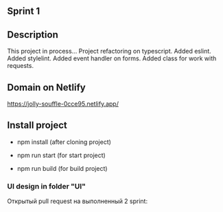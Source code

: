 ## Sprint 1
## Description

This project in process...
Project refactoring on typescript.
Added eslint.
Added stylelint.
Added event handler on forms.
Added class for work with requests.

## Domain on Netlify

https://jolly-souffle-0cce95.netlify.app/

## Install project

- npm install  (after cloning project)

- npm run start  (for start project)

- npm run build  (for build project)

### UI design in folder "UI"
Открытый pull request на выполненный 2 sprint:
